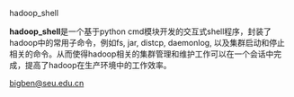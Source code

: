 hadoop_shell

**hadoop_shell**是一个基于python cmd模块开发的交互式shell程序，封装了hadoop中的常用子命令，例如fs, jar, distcp, daemonlog, 以及集群启动和停止相关的命令。从而使得hadoop相关的集群管理和维护工作可以在一个会话中完成，提高了hadoop在生产环境中的工作效率。

bigben@seu.edu.cn
